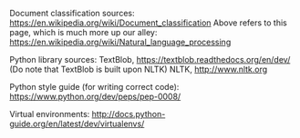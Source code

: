 Document classification sources:
https://en.wikipedia.org/wiki/Document_classification
Above refers to this page, which is much more up our alley:
https://en.wikipedia.org/wiki/Natural_language_processing

Python library sources:
TextBlob, https://textblob.readthedocs.org/en/dev/ (Do note that TextBlob is built upon NLTK)
NLTK, http://www.nltk.org

Python style guide (for writing correct code):
https://www.python.org/dev/peps/pep-0008/

Virtual environments:
http://docs.python-guide.org/en/latest/dev/virtualenvs/